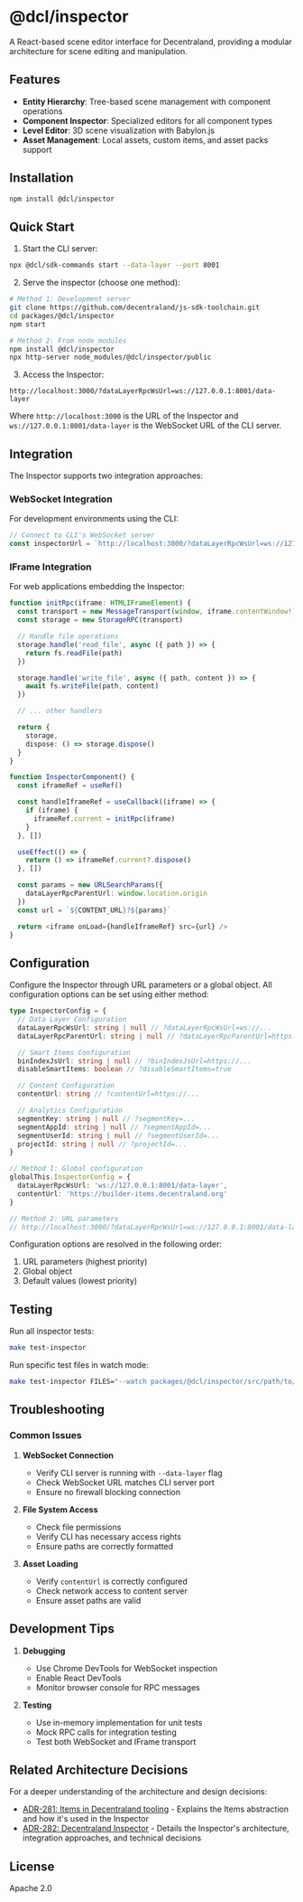 # @dcl/inspector

A React-based scene editor interface for Decentraland, providing a modular architecture for scene editing and manipulation.

## Features

- **Entity Hierarchy**: Tree-based scene management with component operations
- **Component Inspector**: Specialized editors for all component types
- **Level Editor**: 3D scene visualization with Babylon.js
- **Asset Management**: Local assets, custom items, and asset packs support

## Installation

```bash
npm install @dcl/inspector
```

## Quick Start

1. Start the CLI server:

```bash
npx @dcl/sdk-commands start --data-layer --port 8001
```

2. Serve the inspector (choose one method):

```bash
# Method 1: Development server
git clone https://github.com/decentraland/js-sdk-toolchain.git
cd packages/@dcl/inspector
npm start

# Method 2: From node_modules
npm install @dcl/inspector
npx http-server node_modules/@dcl/inspector/public
```

3. Access the Inspector:

```
http://localhost:3000/?dataLayerRpcWsUrl=ws://127.0.0.1:8001/data-layer
```

Where `http://localhost:3000` is the URL of the Inspector and `ws://127.0.0.1:8001/data-layer` is the WebSocket URL of the CLI server.

## Integration

The Inspector supports two integration approaches:

### WebSocket Integration

For development environments using the CLI:

```typescript
// Connect to CLI's WebSocket server
const inspectorUrl = `http://localhost:3000/?dataLayerRpcWsUrl=ws://127.0.0.1:8001/data-layer`
```

### IFrame Integration

For web applications embedding the Inspector:

```typescript
function initRpc(iframe: HTMLIFrameElement) {
  const transport = new MessageTransport(window, iframe.contentWindow!)
  const storage = new StorageRPC(transport)

  // Handle file operations
  storage.handle('read_file', async ({ path }) => {
    return fs.readFile(path)
  })

  storage.handle('write_file', async ({ path, content }) => {
    await fs.writeFile(path, content)
  })

  // ... other handlers

  return {
    storage,
    dispose: () => storage.dispose()
  }
}

function InspectorComponent() {
  const iframeRef = useRef()

  const handleIframeRef = useCallback((iframe) => {
    if (iframe) {
      iframeRef.current = initRpc(iframe)
    }
  }, [])

  useEffect(() => {
    return () => iframeRef.current?.dispose()
  }, [])

  const params = new URLSearchParams({
    dataLayerRpcParentUrl: window.location.origin
  })
  const url = `${CONTENT_URL}?${params}`

  return <iframe onLoad={handleIframeRef} src={url} />
}
```

## Configuration

Configure the Inspector through URL parameters or a global object. All configuration options can be set using either method:

```typescript
type InspectorConfig = {
  // Data Layer Configuration
  dataLayerRpcWsUrl: string | null // ?dataLayerRpcWsUrl=ws://...
  dataLayerRpcParentUrl: string | null // ?dataLayerRpcParentUrl=https://...

  // Smart Items Configuration
  binIndexJsUrl: string | null // ?binIndexJsUrl=https://...
  disableSmartItems: boolean // ?disableSmartItems=true

  // Content Configuration
  contentUrl: string // ?contentUrl=https://...

  // Analytics Configuration
  segmentKey: string | null // ?segmentKey=...
  segmentAppId: string | null // ?segmentAppId=...
  segmentUserId: string | null // ?segmentUserId=...
  projectId: string | null // ?projectId=...
}

// Method 1: Global configuration
globalThis.InspectorConfig = {
  dataLayerRpcWsUrl: 'ws://127.0.0.1:8001/data-layer',
  contentUrl: 'https://builder-items.decentraland.org'
}

// Method 2: URL parameters
// http://localhost:3000/?dataLayerRpcWsUrl=ws://127.0.0.1:8001/data-layer&contentUrl=https://builder-items.decentraland.org&disableSmartItems=true
```

Configuration options are resolved in the following order:

1. URL parameters (highest priority)
2. Global object
3. Default values (lowest priority)

## Testing

Run all inspector tests:

```bash
make test-inspector
```

Run specific test files in watch mode:

```bash
make test-inspector FILES="--watch packages/@dcl/inspector/src/path/to/some-test.spec.ts"
```

## Troubleshooting

### Common Issues

1. **WebSocket Connection**

   - Verify CLI server is running with `--data-layer` flag
   - Check WebSocket URL matches CLI server port
   - Ensure no firewall blocking connection

2. **File System Access**

   - Check file permissions
   - Verify CLI has necessary access rights
   - Ensure paths are correctly formatted

3. **Asset Loading**
   - Verify `contentUrl` is correctly configured
   - Check network access to content server
   - Ensure asset paths are valid

## Development Tips

1. **Debugging**

   - Use Chrome DevTools for WebSocket inspection
   - Enable React DevTools
   - Monitor browser console for RPC messages

2. **Testing**
   - Use in-memory implementation for unit tests
   - Mock RPC calls for integration testing
   - Test both WebSocket and IFrame transport

## Related Architecture Decisions

For a deeper understanding of the architecture and design decisions:

- [ADR-281: Items in Decentraland tooling](https://adr.decentraland.org/adr/ADR-281) - Explains the Items abstraction and how it's used in the Inspector
- [ADR-282: Decentraland Inspector](https://adr.decentraland.org/adr/ADR-282) - Details the Inspector's architecture, integration approaches, and technical decisions

## License

Apache 2.0
